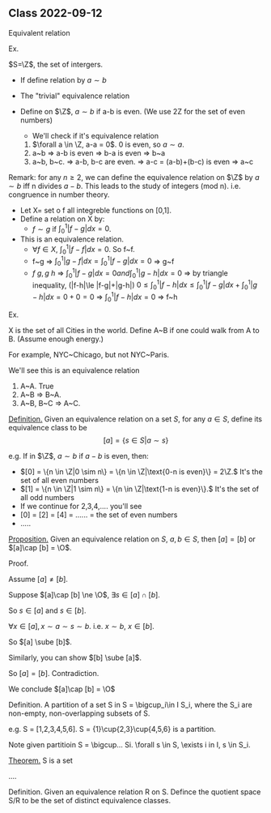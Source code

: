 

## Class 2022-09-12

Equivalent relation



Ex. 

$S=\Z$, the set of intergers.

* If define relation by $a\sim b$

* The "trivial" equivalence relation

* Define on $\Z$, $a\sim b$ if a-b is even. (We use 2Z for the set of even numbers)

    * We'll check if it's equivalence relation

    1. $\forall a \in \Z, a-a = 0$. 0 is even, so $a\sim a$. 
    2. a~b => a-b is even => b-a is even => b~a
    3. a~b, b~c. => a-b, b-c are even. => a-c = (a-b)+(b-c) is even => a~c

Remark: for any $n\ge 2$, we can define the equivalence relation on $\Z$ by $a\sim b$ iff n divides $a-b$. This leads to the study of integers (mod n). i.e. congruence in number theory.

* Let X= set o f all integreble functions on [0,1]. 
* Define a relation on X by:
    * $f\sim g$     if      $\displaystyle\int^1_0 |f-g|dx = 0$.
* This is an equivalence relation.
    * $\forall f \in X$,     $\displaystyle\int^1_0 |f-f|dx = 0$. So f~f.
    * f~g => $\displaystyle\int^1_0 |g-f|dx = \int^1_0 |f-g|dx = 0$ => g~f
    * $f~g,g~h$ => $\int^1_0 |f-g|dx = 0 and \int^1_0 |g-h|dx = 0$
            => by triangle inequality, (|f-h|\le |f-g|+|g-h|)
               $0\le \int^1_0 |f-h|dx \le \int^1_0 |f-g|dx + \int^1_0 |g-h|dx = 0+0 = 0$
            => $\int^1_0 |f-h|dx =0$
            => f~h


Ex.  

X is the set of all Cities in the world. Define A~B if one could walk from A to B. (Assume enough energy.)

For example, NYC~Chicago, but not NYC~Paris.

We'll see this is an equivalence relation

1. A~A. True
2. A~B => B~A. 
3. A~B, B~C => A~C.

<u>Definition.</u> Given an equivalence relation on a set $S$, for any $a \in S$, define its equivalence class to be 
$$
[a] = \{s \in S|a \sim s\}
$$

e.g.           If in $\Z$,    $a\sim b$ if $a-b$ is even, then: 

* $[0] = \{n \in \Z|0 \sim n\} = \{n \in \Z|\text{0-n is even}\} = 2\Z.$ It's the set of all even numbers
* $[1] = \{n \in \Z|1 \sim n\} = \{n \in \Z|\text{1-n is even}\}.$ It's the set of all odd numbers
* If we continue for 2,3,4,.... you'll see
* [0] = [2] = [4] = ...... = the set of even numbers
* .....

<u>Proposition.</u>  Given an equivalence relation on $S$, $a, b \in S$, then $[a] = [b]$ or $[a]\cap [b] = \O$.

Proof. 

Assume $[a] \ne [b]$.

Suppose $[a]\cap [b] \ne \O$,    $\exists s \in [a]\cap [b]$.

So $s \in [a]$ and $s \in [b]$.

$\forall x \in [a], x\sim a \sim s \sim b$.    i.e. $x\sim b$,   $x \in [b]$. 

So $[a] \sube [b]$.

Similarly, you can show $[b] \sube [a]$. 

So $[a]=[b]$. Contradiction.

We conclude $[a]\cap [b] = \O$





Definition. A partition of a set S in S = \bigcup_i\in I  S_i, where the S_i are non-empty, non-overlapping subsets of S. 

e.g. S = [1,2,3,4,5,6]. S = {1}\cup{2,3}\cup{4,5,6} is a partition.

Note given partitioin S = \bigcup... Si. \forall s \in S,   \exists i in I, s \in S_i.



<u>Theorem.</u>  S is a set

....





Definition. Given an equivalence relation R on S. Defince the quotient space S/R to be the set of distinct equivalence classes.





































​		







